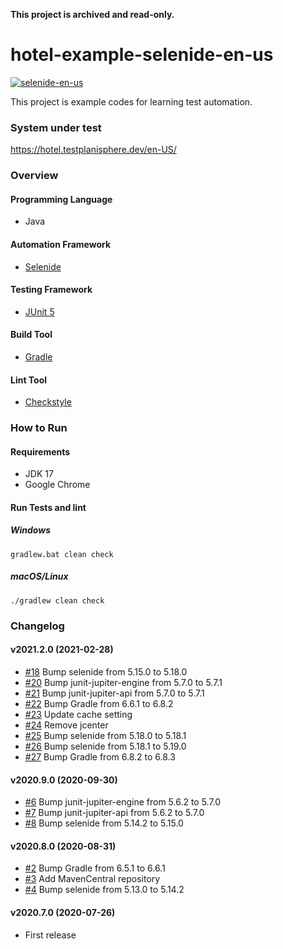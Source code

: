 **This project is archived and read-only.**

# hotel-example-selenide-en-us

[![selenide-en-us](https://github.com/testplanisphere/hotel-example-selenide-en-us/actions/workflows/test.yml/badge.svg)](https://github.com/testplanisphere/hotel-example-selenide-en-us/actions/workflows/test.yml)

This project is example codes for learning test automation.

### System under test

https://hotel.testplanisphere.dev/en-US/

### Overview

#### Programming Language

* Java

#### Automation Framework

* [Selenide](https://selenide.org/)

#### Testing Framework

* [JUnit 5](https://junit.org/junit5/)

#### Build Tool

* [Gradle](https://gradle.org/)

#### Lint Tool

* [Checkstyle](https://checkstyle.sourceforge.io/)

### How to Run

#### Requirements

* JDK 17
* Google Chrome

#### Run Tests and lint

##### Windows

```
gradlew.bat clean check
```

##### macOS/Linux

```
./gradlew clean check
```

### Changelog

#### v2021.2.0 (2021-02-28)

* [#18](https://github.com/testplanisphere/hotel-example-selenide-en-us/pull/18) Bump selenide from 5.15.0 to 5.18.0
* [#20](https://github.com/testplanisphere/hotel-example-selenide-en-us/pull/20) Bump junit-jupiter-engine from 5.7.0 to 5.7.1
* [#21](https://github.com/testplanisphere/hotel-example-selenide-en-us/pull/21) Bump junit-jupiter-api from 5.7.0 to 5.7.1
* [#22](https://github.com/testplanisphere/hotel-example-selenide-en-us/pull/22) Bump Gradle from 6.6.1 to 6.8.2
* [#23](https://github.com/testplanisphere/hotel-example-selenide-en-us/pull/23) Update cache setting
* [#24](https://github.com/testplanisphere/hotel-example-selenide-en-us/pull/24) Remove jcenter
* [#25](https://github.com/testplanisphere/hotel-example-selenide-en-us/pull/25) Bump selenide from 5.18.0 to 5.18.1
* [#26](https://github.com/testplanisphere/hotel-example-selenide-en-us/pull/26) Bump selenide from 5.18.1 to 5.19.0
* [#27](https://github.com/testplanisphere/hotel-example-selenide-en-us/pull/27) Bump Gradle from 6.8.2 to 6.8.3

#### v2020.9.0 (2020-09-30)

* [#6](https://github.com/testplanisphere/hotel-example-selenide-en-us/pull/6) Bump junit-jupiter-engine from 5.6.2 to 5.7.0
* [#7](https://github.com/testplanisphere/hotel-example-selenide-en-us/pull/7) Bump junit-jupiter-api from 5.6.2 to 5.7.0
* [#8](https://github.com/testplanisphere/hotel-example-selenide-en-us/pull/8) Bump selenide from 5.14.2 to 5.15.0

#### v2020.8.0 (2020-08-31)

* [#2](https://github.com/testplanisphere/hotel-example-selenide-en-us/pull/2) Bump Gradle from 6.5.1 to 6.6.1
* [#3](https://github.com/testplanisphere/hotel-example-selenide-en-us/pull/3) Add MavenCentral repository
* [#4](https://github.com/testplanisphere/hotel-example-selenide-en-us/pull/4) Bump selenide from 5.13.0 to 5.14.2

#### v2020.7.0 (2020-07-26)

* First release
